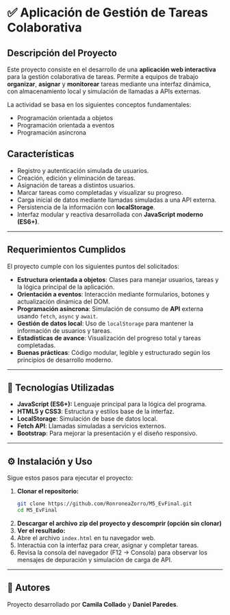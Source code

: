 # ✅ Aplicación de Gestión de Tareas Colaborativa

## Descripción del Proyecto

Este proyecto consiste en el desarrollo de una **aplicación web interactiva** para la gestión colaborativa de tareas.
Permite a equipos de trabajo **organizar**, **asignar** y **monitorear** tareas mediante una interfaz dinámica, con almacenamiento local y simulación de llamadas a APIs externas.

La actividad se basa en los siguientes conceptos fundamentales:
- Programación orientada a objetos
- Programación orientada a eventos
- Programación asíncrona

## Características

- Registro y autenticación simulada de usuarios.
- Creación, edición y eliminación de tareas.
- Asignación de tareas a distintos usuarios.
- Marcar tareas como completadas y visualizar su progreso.
- Carga inicial de datos mediante llamadas simuladas a una API externa.
- Persistencia de la información con **localStorage**.
- Interfaz modular y reactiva desarrollada con **JavaScript moderno (ES6+)**.

---

## Requerimientos Cumplidos

El proyecto cumple con los siguientes puntos del solicitados:
- **Estructura orientada a objetos**: Clases para manejar usuarios, tareas y la lógica principal de la aplicación.
- **Orientación a eventos**: Interacción mediante formularios, botones y actualización dinámica del DOM.
- **Programación asíncrona**: Simulación de consumo de **API** externa usando `fetch`, `async` y `await`.
- **Gestión de datos local**: Uso de `localStorage` para mantener la información de usuarios y tareas.
- **Estadísticas de avance**: Visualización del progreso total y tareas completadas.
- **Buenas prácticas**: Código modular, legible y estructurado según los principios de desarrollo moderno.

---

## 🧰 Tecnologías Utilizadas

- **JavaScript (ES6+):** Lenguaje principal para la lógica del programa.
- **HTML5 y CSS3**: Estructura y estilos base de la interfaz.
- **LocalStorage**: Simulación de base de datos local.
- **Fetch API**: Llamadas simuladas a servicios externos.
- **Bootstrap**: Para mejorar la presentación y el diseño responsivo.

---

## ⚙️ Instalación y Uso

Sigue estos pasos para ejecutar el proyecto:

1.  **Clonar el repositorio:**
    ```bash
    git clone https://github.com/RonroneaZorro/M5_EvFinal.git
    cd M5_EvFinal
    ```
2. **Descargar el archivo zip del proyecto y descomprir (opción sin clonar)**
3.  **Ver el resultado:**
  1.  Abre el archivo `index.html` en tu navegador web.
  2.  Interactúa con la interfaz para crear, asignar y completar tareas.
  3.  Revisa la consola del navegador (F12 → Consola) para observar los mensajes de depuración y simulación de carga de API.
---

## 👥 Autores

Proyecto desarrollado por **Camila Collado** y **Daniel Paredes**.
